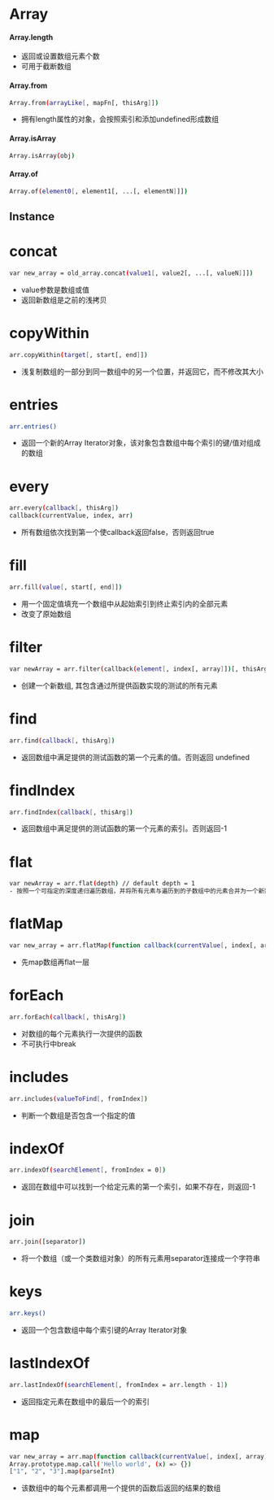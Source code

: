 # Array
#### Array.length
- 返回或设置数组元素个数
- 可用于截断数组
#### Array.from
```bash
Array.from(arrayLike[, mapFn[, thisArg]])
```
- 拥有length属性的对象，会按照索引和添加undefined形成数组
#### Array.isArray
```bash
Array.isArray(obj)
```
#### Array.of
```bash
Array.of(element0[, element1[, ...[, elementN]]])
```
## Instance
# concat
```bash
var new_array = old_array.concat(value1[, value2[, ...[, valueN]]])
```
- value参数是数组或值
- 返回新数组是之前的浅拷贝
# copyWithin
```bash
arr.copyWithin(target[, start[, end]])
```
- 浅复制数组的一部分到同一数组中的另一个位置，并返回它，而不修改其大小
# entries
```bash
arr.entries()
```
- 返回一个新的Array Iterator对象，该对象包含数组中每个索引的键/值对组成的数组
# every
```bash
arr.every(callback[, thisArg])
callback(currentValue, index, arr)
```
- 所有数组依次找到第一个使callback返回false，否则返回true
# fill
```bash
arr.fill(value[, start[, end]])
```
- 用一个固定值填充一个数组中从起始索引到终止索引内的全部元素
- 改变了原始数组
# filter
```bash
var newArray = arr.filter(callback(element[, index[, array]])[, thisArg])
```
- 创建一个新数组, 其包含通过所提供函数实现的测试的所有元素
# find
```bash
arr.find(callback[, thisArg])
```
- 返回数组中满足提供的测试函数的第一个元素的值。否则返回 undefined
# findIndex
```bash
arr.findIndex(callback[, thisArg])
```
- 返回数组中满足提供的测试函数的第一个元素的索引。否则返回-1
# flat
```bash
var newArray = arr.flat(depth) // default depth = 1
- 按照一个可指定的深度递归遍历数组，并将所有元素与遍历到的子数组中的元素合并为一个新数组返回
```
# flatMap
```bash
var new_array = arr.flatMap(function callback(currentValue[, index[, array]]) {}[, thisArg])
```
- 先map数组再flat一层
# forEach
```bash
arr.forEach(callback[, thisArg])
```
- 对数组的每个元素执行一次提供的函数
- 不可执行中break
# includes
```bash
arr.includes(valueToFind[, fromIndex])
```
- 判断一个数组是否包含一个指定的值
# indexOf
```bash
arr.indexOf(searchElement[, fromIndex = 0])
```
- 返回在数组中可以找到一个给定元素的第一个索引，如果不存在，则返回-1
# join
```bash
arr.join([separator])
```
- 将一个数组（或一个类数组对象）的所有元素用separator连接成一个字符串
# keys
```bash
arr.keys()
```
- 返回一个包含数组中每个索引键的Array Iterator对象
# lastIndexOf
```bash
arr.lastIndexOf(searchElement[, fromIndex = arr.length - 1])
```
- 返回指定元素在数组中的最后一个的索引
# map
```bash
var new_array = arr.map(function callback(currentValue[, index[, array]]) {}[, thisArg])
Array.prototype.map.call('Hello world', (x) => {})
["1", "2", "3"].map(parseInt)
```
- 该数组中的每个元素都调用一个提供的函数后返回的结果的数组
